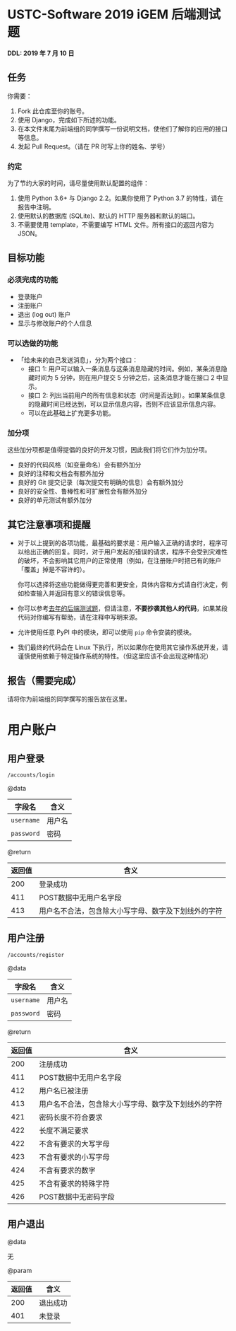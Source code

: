 # USTC-Software 2019 iGEM 后端测试题

**DDL: 2019 年 7 月 10 日**

## 任务

你需要：

1. Fork 此仓库至你的账号。
2. 使用 Django，完成如下所述的功能。
3. 在本文件末尾为前端组的同学撰写一份说明文档，使他们了解你的应用的接口等信息。
4. 发起 Pull Request。（请在 PR 时写上你的姓名、学号）

### 约定

为了节约大家的时间，请尽量使用默认配置的组件：

1. 使用 Python 3.6+ 与 Django 2.2。如果你使用了 Python 3.7 的特性，请在报告中注明。
2. 使用默认的数据库 (SQLite)、默认的 HTTP 服务器和默认的端口。
3. 不需要使用 template，不需要编写 HTML 文件。所有接口的返回内容为 JSON。

## 目标功能

### 必须完成的功能

- 登录账户
- 注册账户
- 退出 (log out) 账户
- 显示与修改账户的个人信息

### 可以选做的功能

- 「给未来的自己发送消息」，分为两个接口：
  - 接口 1: 用户可以输入一条消息与这条消息隐藏的时间。例如，某条消息隐藏时间为 5 分钟，则在用户提交 5 分钟之后，这条消息才能在接口 2 中显示。
  - 接口 2: 列出当前用户的所有信息和状态（时间是否达到）。如果某条信息的隐藏时间已经达到，可以显示信息内容，否则不应该显示信息内容。
  - 可以在此基础上扩充更多功能。

### 加分项

这些加分项都是值得提倡的良好的开发习惯，因此我们将它们作为加分项。

- 良好的代码风格（如变量命名）会有额外加分
- 良好的注释和文档会有额外加分
- 良好的 Git 提交记录（每次提交有明确的信息）会有额外加分
- 良好的安全性、鲁棒性和可扩展性会有额外加分
- 良好的单元测试有额外加分

## 其它注意事项和提醒

- 对于以上提到的各项功能，最基础的要求是：用户输入正确的请求时，程序可以给出正确的回复。同时，对于用户发起的错误的请求，程序不会受到灾难性的破坏，不会影响其它用户的正常使用（例如，在注册账户时把已有的账户「覆盖」掉是不容许的）。

  你可以选择将这些功能做得更完善和更安全，具体内容和方式请自行决定，例如检查输入并返回有意义的错误信息等。
  
- 你可以参考[去年的后端测试题](https://github.com/volltin/USTC-Software-2018-BE-Test)，但请注意，**不要抄袭其他人的代码**，如果某段代码对你编写有帮助，请在注释中写明来源。

- 允许使用任意 PyPI 中的模块，即可以使用 `pip` 命令安装的模块。

- 我们最终的代码会在 Linux 下执行，所以如果你在使用其它操作系统开发，请谨慎使用依赖于特定操作系统的特性。（但这里应该不会出现这种情况）

## 报告（需要完成）

请将你为前端组的同学撰写的报告放在这里。

# 用户账户

## 用户登录

```
/accounts/login
```
@data

| 字段名         | 含义   |
| -------------- | ------ |
| ```username``` | 用户名 |
| ```password``` | 密码   |

@return

| 返回值 | 含义                                                 |
| ------ | ---------------------------------------------------- |
| 200    | 登录成功                                             |
| 411    | POST数据中无用户名字段                               |
| 413    | 用户名不合法，包含除大小写字母、数字及下划线外的字符 |

## 用户注册

```
/accounts/register
```

@data

| 字段名         | 含义   |
| -------------- | ------ |
| ```username``` | 用户名 |
| ```password``` | 密码   |

@return

| 返回值 | 含义                                                 |
| ------ | ---------------------------------------------------- |
| 200    | 注册成功                                             |
| 411    | POST数据中无用户名字段                               |
| 412    | 用户名已被注册                                       |
| 413    | 用户名不合法，包含除大小写字母、数字及下划线外的字符 |
| 421    | 密码长度不符合要求                                   |
| 422    | 长度不满足要求                                       |
| 422    | 不含有要求的大写字母                                 |
| 423    | 不含有要求的小写字母                                 |
| 424    | 不含有要求的数字                                     |
| 425    | 不含有要求的特殊字符                                 |
| 426    | POST数据中无密码字段                                 |

## 用户退出

@data

无

@param

| 返回值 | 含义     |
| ------ | -------- |
| 200    | 退出成功 |
| 401    | 未登录   |
